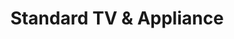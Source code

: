 ---
title: "Standard TV & Appliance"
url: /portland/standard-tv-and-appliance-northeast-33rd-avenue/
shop: appliance
---